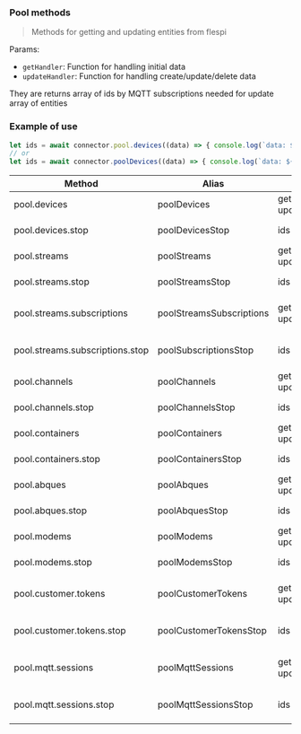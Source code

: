 ### Pool methods

> Methods for getting and updating entities from flespi

Params:
* `getHandler`: Function for handling initial data
* `updateHandler`: Function for handling create/update/delete data

They are returns array of ids by MQTT subscriptions needed for update array of entities

### Example of use

```js
let ids = await connector.pool.devices((data) => { console.log(`data: ${JSON.stringify(data.data.result)}`) }, (type, data) => { console.log(`mqtt ${type}: ${JSON.stringify(data)}`) })
// or
let ids = await connector.poolDevices((data) => { console.log(`data: ${JSON.stringify(data.data.result)}`) }, (type, data) => { console.log(`mqtt ${type}: ${JSON.stringify(data)}`) })
```

| Method  | Alias  | Params| Description  |
|---|---|---|---|
|pool.devices|poolDevices| getHandler, updateHandler |Polling devices|
|pool.devices.stop|poolDevicesStop| ids |Stop polling devices|
|pool.streams|poolStreams|getHandler, updateHandler|Pooling streams|
|pool.streams.stop|poolStreamsStop|ids|Stop pooling streams|
|pool.streams.subscriptions|poolStreamsSubscriptions|getHandler, updateHandler|Pooling streams subscriptions|
|pool.streams.subscriptions.stop|poolSubscriptionsStop|ids|Stop pooling streams subscriptions|
|pool.channels|poolChannels|getHandler, updateHandler|Pooling channels|
|pool.channels.stop|poolChannelsStop|ids|Stop pooling channels|
|pool.containers|poolContainers|getHandler, updateHandler|Pooling containers|
|pool.containers.stop|poolContainersStop|ids|Stop pooling containers|
|pool.abques|poolAbques|getHandler, updateHandler|Pooling abques|
|pool.abques.stop|poolAbquesStop|ids|Stop pooling abques|
|pool.modems|poolModems|getHandler, updateHandler|Pooling modems|
|pool.modems.stop|poolModemsStop|ids|Stop pooling modems|
|pool.customer.tokens|poolCustomerTokens|getHandler, updateHandler|Pooling customer tokens|
|pool.customer.tokens.stop|poolCustomerTokensStop|ids|Stop pooling customer tokens|
|pool.mqtt.sessions|poolMqttSessions|getHandler, updateHandler|Pooling MQTT sessions|
|pool.mqtt.sessions.stop|poolMqttSessionsStop|ids|Stop pooling MQTT sessions|